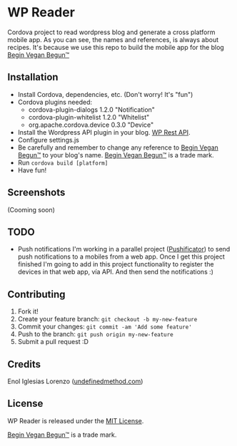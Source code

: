 # WP Reader

Cordova project to read wordpress blog and generate a cross platform mobile app. As you can see, the names and references, is always about recipes. It's because we use this repo to build the mobile app for the blog [Begin Vegan Begun™](http://beginveganbegun.es)

## Installation

* Install Cordova, dependencies, etc. (Don't worry! It's "fun")
* Cordova plugins needed:
    - cordova-plugin-dialogs 1.2.0 "Notification"
    - cordova-plugin-whitelist 1.2.0 "Whitelist"
    - org.apache.cordova.device 0.3.0 "Device"
* Install the Wordpress API plugin in your blog. [WP Rest API](http://v2.wp-api.org/). 
* Configure settings.js
* Be carefully and remember to change any reference to [Begin Vegan Begun™](http://beginveganbegun.es) to your blog's name. [Begin Vegan Begun™](http://beginveganbegun.es) is a trade mark.
* Run `cordova build [platform]`
* Have fun!

## Screenshots

(Cooming soon)

## TODO

* Push notifications
    I'm working in a parallel project ([Pushificator](https://github.com/enoliglesias/pushificator)) to send push notifications to a mobiles from a web app. Once I get this project finished I'm going to add in this project functionality to register the devices in that web app, vía API. And then send the notifications :)

## Contributing

1. Fork it!
2. Create your feature branch: `git checkout -b my-new-feature`
3. Commit your changes: `git commit -am 'Add some feature'`
4. Push to the branch: `git push origin my-new-feature`
5. Submit a pull request :D

## Credits

Enol Iglesias Lorenzo ([undefinedmethod.com](http://undefinedmethod.com))

## License

WP Reader is released under the [MIT License](http://opensource.org/licenses/MIT).

[Begin Vegan Begun™](http://beginveganbegun.es) is a trade mark.

